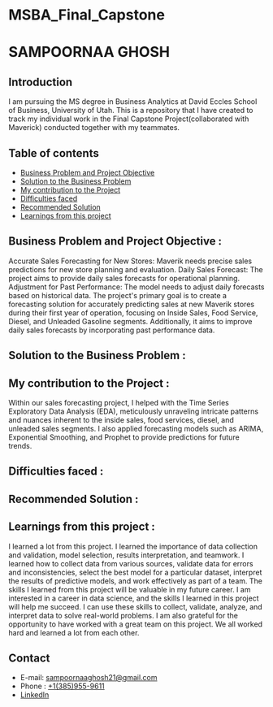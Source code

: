# MSBA_Final_Capstone
# SAMPOORNAA GHOSH

## Introduction 
I am pursuing the MS degree in Business Analytics at David Eccles School of Business, University of Utah.
This is a repository that I have created to track my individual work in the Final Capstone Project(collaborated with Maverick) conducted together with my teammates.

## Table of contents
- [Business Problem and Project Objective](#Business-Problem-and-Project-Objective)
- [Solution to the Business Problem](#Solution-to-the-Business-Problem)
- [My contribution to the Project](#My-contribution-to-the-Project)
- [Difficulties faced](#Difficulties-faced)
- [Recommended Solution](#Recommended-Solution)
- [Learnings from this project](#Learnings-from-this-project)

## Business Problem and Project Objective :
Accurate Sales Forecasting for New Stores: Maverik needs precise sales predictions for new store planning and evaluation. Daily Sales Forecast: The project aims to provide daily sales forecasts for operational planning. Adjustment for Past Performance: The model needs to adjust daily forecasts based on historical data.
The project's primary goal is to create a forecasting solution for accurately predicting sales at new Maverik stores during their first year of operation, focusing on Inside Sales, Food Service, Diesel, and Unleaded Gasoline segments. Additionally, it aims to improve daily sales forecasts by incorporating past performance data.

## Solution to the Business Problem : 


## My contribution to the Project :
Within our sales forecasting project, I helped with the Time Series Exploratory Data Analysis (EDA), meticulously unraveling intricate patterns and nuances inherent to the inside sales, food services, diesel, and unleaded sales segments. I also applied forecasting models such as ARIMA, Exponential Smoothing, and Prophet to provide predictions for future trends.

## Difficulties faced : 

## Recommended Solution : 

## Learnings from this project : 
I learned a lot from this project. I learned the importance of data collection and validation, model selection, results interpretation, and teamwork. I learned how to collect data from various sources, validate data for errors and inconsistencies, select the best model for a particular dataset, interpret the results of predictive models, and work effectively as part of a team. 
The skills I learned from this project will be valuable in my future career. I am interested in a career in data science, and the skills I learned in this project will help me succeed. I can use these skills to collect, validate, analyze, and interpret data to solve real-world problems. I am also grateful for the opportunity to have worked with a great team on this project. We all worked hard and learned a lot from each other.

## Contact
- E-mail: sampoornaaghosh21@gmail.com
- Phone : [+1(385)955-9611](#+1(385)955-9611)
- [LinkedIn](https://www.linkedin.com/in/sampoornaa-ghosh/)
